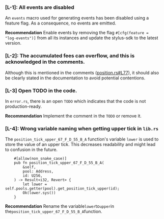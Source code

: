 ### [L-1]: All events are disabled

An `events` macro used for generating events has been disabled using a feature flag. As a consequence, no events are emitted.

**Recommendation**
Enable events by removing the flag `#[cfg(feature = "log-events")]` from all its instances and update the stylus-sdk to the latest version.

### [L-2]: The accumulated fees can overflow, and this is acknowledged in the comments.

Although this is mentioned in the comments ([position.rs#L77](https://github.com/code-423n4/2024-08-superposition/blob/29726230b13f1cf36c925d732d3eca459af1aff5/pkg/seawater/src/position.rs#L77)), it should also be clearly stated in the documentation to avoid potential contentions.

### [L-3] Open TODO in the code.

In `error.rs`, there is an open `TODO` which indicates that the code is not production-ready.

**Recommendation**
Implement the comment in the `TODO` or remove it.

### [L-4]: Wrong variable naming when getting upper tick in `lib.rs`

The `position_tick_upper_67_F_D_55_B_A` function's variable `lower` is used to store the value of an upper tick. This decreases readability and might lead to confusion in the future.

```solidity
    #[allow(non_snake_case)]
    pub fn position_tick_upper_67_F_D_55_B_A(
        &self,
        pool: Address,
        id: U256,
    ) -> Result<i32, Revert> {
        let lower = self.pools.getter(pool).get_position_tick_upper(id);
        Ok(lower.sys())
    }
```

**Recommendation**
Rename the variable`lower`to`upper`in the`position_tick_upper_67_F_D_55_B_A`function.
